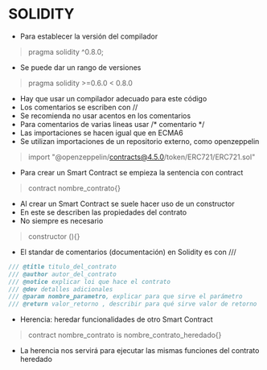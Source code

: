 # SOLIDITY

- Para establecer la versión del compilador

> pragma solidity ^0.8.0;

- Se puede dar un rango de versiones

> pragma solidity >=0.6.0 < 0.8.0

- Hay que usar un compilador adecuado para este código
- Los comentarios se escriben con //
- Se recomienda no usar acentos en los comentarios
- Para comentarios de varias lineas usar /* comentario */
- Las importaciones se hacen igual que en ECMA6
- Se utilizan importaciones de un repositorio externo, como openzeppelin

> import "@openzeppelin/contracts@4.5.0/token/ERC721/ERC721.sol"

- Para crear un Smart Contract se empieza la sentencia con contract

> contract nombre_contrato{}

- Al crear un Smart Contract se suele hacer uso de un constructor
- En este se describen las propiedades del contrato
- No siempre es necesario

> constructor (){}

- El standar de comentarios (documentación) en Solidity es con ///

~~~js
/// @title titulo_del_contrato
/// @author autor_del_contrato
/// @notice explicar loi que hace el contrato
/// @dev detalles adicionales
/// @param nombre_parametro, explicar para que sirve el parámetro
/// @return valor_retorno , describir para qué sirve valor de retorno
~~~

- Herencia: heredar funcionalidades de otro Smart Contract

> contract nombre_contrato is nombre_contrato_heredado{}

- La herencia nos servirá para ejecutar las mismas funciones del contrato heredado


